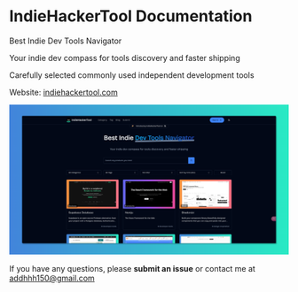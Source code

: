 # IndieHackerTool Documentation

Best Indie Dev Tools Navigator

Your indie dev compass for tools discovery and faster shipping

Carefully selected commonly used independent development tools

Website: [indiehackertool.com](https://www.indiehackertool.com/)

![IndieHackerTool Logo](https://raw.githubusercontent.com/Ahhhnnn/indie-hacker-tool/refs/heads/main/scr/public/img/Home.png)


If you have any questions, please **submit an issue** or contact me at addhhh150@gmail.com
